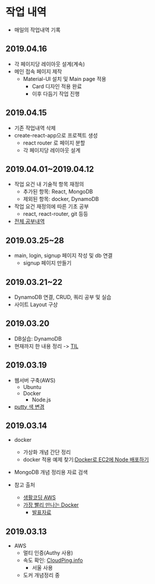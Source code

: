 # 작업 내역

- 매일의 작업내역 기록

## 2019.04.16

- 각 페이지당 레이아웃 설계(계속)
- 메인 접속 페이지 제작
  - Material-UI 설치 및 Main page 적용
    - Card 디자인 적용 완료
    - 이후 다듬기 작업 진행

## 2019.04.15

- 기존 작업내역 삭제
- create-react-app으로 프로젝트 생성
  - react router 로 페이지 분할
  - 각 페이지당 레이아웃 설계

## 2019.04.01~2019.04.12

- 작업 요건 내 기술적 항목 재정의
  - 추가된 항목: React, MongoDB
  - 제외된 항목: docker, DynamoDB
- 작업 요건 재정의에 따른 기초 공부
  - react, react-router, git 등등
- [전체 공부내역](https://github.com/Teperi/TIL)

## 2019.03.25~28

- main, login, signup 페이지 작성 및 db 연결
  - signup 페이지 만들기

## 2019.03.21~22

- DynamoDB 연결, CRUD, 쿼리 공부 및 실습
- 사이트 Layout 구상

## 2019.03.20

- DB실습: DynamoDB
- 현재까지 한 내용 정리 -> [TIL](https://github.com/Teperi/TIL)

## 2019.03.19

- 웹서버 구축(AWS)
  - Ubuntu
  - Docker
    - Node.js
- [putty 색 변경](https://3jini.tistory.com/205)

## 2019.03.14

- docker

  - 가상화 개념 간단 정리
  - docker 적용 예제 찾기:[Docker로 EC2에 Node 배포하기](https://novemberde.github.io/2017/03/31/Docker_0.html)

- MongoDB 개념 정리용 자료 검색

- 참고 출처
  - [생활코딩 AWS](https://opentutorials.org/course/2717/11268)
  - [가장 빨리 만나는 Docker](http://pyrasis.com/docker.html)
    - [발표자료](https://www.slideshare.net/pyrasis/docker-fordummies-44424016)

## 2019.03.13

- AWS
  - 멀티 인증(Authy 사용)
  - 속도 확인: [CloudPing.info](https://www.cloudping.info)
    - 서울 사용
  - 도커 개념정리 중
